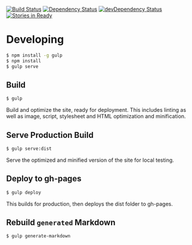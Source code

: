 [![Build Status](https://travis-ci.org/bitpay/bitcore-website.svg)](https://travis-ci.org/bitpay/bitcore-website) [![Dependency Status](https://david-dm.org/bitpay/bitcore-website.svg)](https://david-dm.org/bitpay/bitcore-website) [![devDependency Status](https://david-dm.org/bitpay/bitcore-website/dev-status.svg)](https://david-dm.org/bitpay/bitcore-website#info=devDependencies) [![Stories in Ready](https://badge.waffle.io/bitpay/bitcore-website.png?label=ready&title=Ready)](https://waffle.io/bitpay/bitcore-website)

# Developing

```sh
$ npm install -g gulp
$ npm install
$ gulp serve
```

## Build

```sh
$ gulp
```

Build and optimize the site, ready for deployment. This includes linting as well as image, script, stylesheet and HTML optimization and minification.

## Serve Production Build

```sh
$ gulp serve:dist
```

Serve the optimized and minified version of the site for local testing.

## Deploy to gh-pages

```sh
$ gulp deploy
```

This builds for production, then deploys the dist folder to gh-pages.

## Rebuild `generated` Markdown

```sh
$ gulp generate-markdown
```
